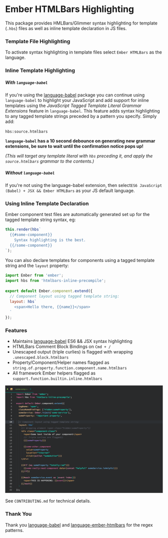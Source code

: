 # Ember HTMLBars Highlighting

This package provides HMLBars/Glimmer syntax highlighting for template (`.hbs`)
files as well as inline template declaration in JS files.

### Template File Highlighting

To activate syntax highlighting in template files select `Ember HTMLBars` as the language.

### Inline Template Highlighting

##### With `language-babel`

If you're using the [language-babel](https://github.com/gandm/language-babel)
package you can continue using `language-babel` to highlight your JavaScript and
add support for inline templates using the _JavaScript Tagged Template Literal
Grammar Extensions_ feature in `language-babel`. This feature adds syntax
highlighting to any tagged template strings preceded by a pattern you specify.
Simply add:

`hbs:source.htmlbars`

**`language-babel` has a 10 second debounce on generating new grammar extensions,
  be sure to wait until the confirmation notice pops up!**

_(This will target any template literal with `hbs` preceding it, and apply the
  `source.htmlbars` grammar to the contents.)_

##### Without `language-babel`

If you're not using the language-babel extension, then select`ES6
JavaScript (Babel) + JSX && Ember HTMLBars` as your JS default language.

### Using Inline Template Declaration

Ember component test files are automatically generated set up for the tagged template string syntax, eg:

```javascript
this.render(hbs`
  {{#some-component}}
    Syntax highlighting is the best.
  {{/some-component}}
`);
```

You can also declare templates for components using a tagged template string and the `layout` property:

```javascript
import Ember from 'ember';
import hbs from 'htmlbars-inline-precompile';

export default Ember.component.extend({
  // Component layout using tagged template string:
  layout: hbs`
    <span>Hello there, {{name}}</span>
  `
});
```

### Features

- Maintains [language-babel](https://github.com/gandm/language-babel) ES6 && JSX syntax highlighting
- HTMLBars Comment Block Bindings on `Cmd + /`
- Unescaped output (triple curlies) is flagged with wrapping `.unescaped.block.htmlbars`
- Property/Component/Helper names flagged as `string.of.property.function.component.name.htmlbars`
- All framework Ember helpers flagged as `support.function.builtin.inline.htmlbars`

![Screenshot](https://raw.githubusercontent.com/DHedgecock/language-ember/master/screenshot.png)

See `CONTRIBUTING.md` for technical details.

### Thank You
Thank you [language-babel](https://github.com/gandm/language-babel) and [language-ember-htmlbars](https://github.com/jmurphyau/language-ember-htmlbars) for the regex patterns.
